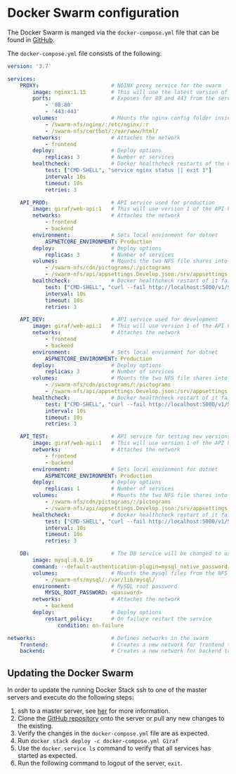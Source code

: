 # Docker Swarm configuration

The Docker Swarm is manged via the `docker-compose.yml` file that can be found in [GitHub](https://github.com/aau-giraf/giraf-production-swarm).

The `docker-compose.yml` file consists of the following:
```yaml
version: '3.7'

services:
    PROXY:                       # NGINX proxy service for the swarm
        image: nginx:1.15        # This will use the latest version of 1.15.x
        ports:                   # Exposes for 80 and 443 from the service to the swarm network(public)
            - '80:80'
            - '443:443'
        volumes:                 # Mounts the nginx config folder inside the container as read only
            - /swarm-nfs/nginx/:/etc/nginx/:r
            - /swarm-nfs/certbot/:/var/www/html/
        networks:                # Attaches the network
            - frontend
        deploy:                  # Deploy options
            replicas: 3          # Number er services
        healthcheck:             # Docker healthcheck restarts of the nginx service is not running three times in a row, service might be out for a maximum of 30 secunds
            test: ["CMD-SHELL", "service nginx status || exit 1"]
            interval: 10s
            timeout: 10s
            retries: 3

    API_PROD:                    # API service used for production
        image: giraf/web-api:1   # This will use version 1 of the API hosted on hub.docker.com
        networks:                # Attaches the network
            - frontend
            - backend
        environment:             # Sets local envionment for dotnet
            ASPNETCORE_ENVIRONMENT: Production
        deploy:                  # Deploy options
            replicas: 3          # Number of services
        volumes:                 # Mounts the two NFS file shares into the container
            - /swarm-nfs/cdn/pictograms/:/pictograms
            - /swarm-nfs/api/appsettings.Develop.json:/srv/appsettings.json
        healthcheck:             # Docker healthcheck restart of it fails three times in a row, service may be out for a maximum of 30 seconds
            test: ["CMD-SHELL", "curl --fail http://localhost:5000/v1/Status || exit 1"]
            interval: 10s
            timeout: 10s
            retries: 3

    API_DEV:                     # API service used for development
        image: giraf/web-api:1   # This will use version 1 of the API hosted on hub.docker.com
        networks:                # Attaches the network
            - frontend
            - backend
        environment:             # Sets local envionment for dotnet
            ASPNETCORE_ENVIRONMENT: Production
        deploy:                  # Deploy options
            replicas: 3          # Number of services
        volumes:                 # Mounts the two NFS file shares into the container
            - /swarm-nfs/cdn/pictograms/:/pictograms
            - /swarm-nfs/api/appsettings.Develop.json:/srv/appsettings.json
        healthcheck:             # Docker healthcheck restart of it fails three times in a row, service may be out for a maximum of 30 seconds
            test: ["CMD-SHELL", "curl --fail http://localhost:5000/v1/Status || exit 1"]
            interval: 10s
            timeout: 10s
            retries: 3

    API_TEST:                    # API service for testing new versions of the API before deploying to the other services.
        image: giraf/web-api:1   # This will use version 1 of the API hosted on hub.docker.com
        networks:                # Attaches the network
            - frontend
            - backend
        environment:             # Sets local envionment for dotnet
            ASPNETCORE_ENVIRONMENT: Production
        deploy:                  # Deploy options
            replicas: 1          # Number of services
        volumes:                 # Mounts the two NFS file shares into the container
            - /swarm-nfs/cdn/pictograms/:/pictograms
            - /swarm-nfs/api/appsettings.Develop.json:/srv/appsettings.json
        healthcheck:             # Docker healthcheck restart of it fails three times in a row, service may be out for a maximum of 30 seconds
            test: ["CMD-SHELL", "curl --fail http://localhost:5000/v1/Status || exit 1"]
            interval: 10s
            timeout: 10s
            retries: 3

    DB:                          # The DB service will be changed to use the production database later once it has been migrated. The httpd image is only for testing.
        image: mysql:8.0.19
        command: --default-authentication-plugin=mysql_native_password
        volumes:                 # Mounts the mysql files from the NFS to the container
            - /swarm-nfs/mysql/:/var/lib/mysql/
        environment:             # MySQL root password
            MYSQL_ROOT_PASSWORD: <password>
        networks:                # Attaches the network
            - backend
        deploy:                  # Deploy options
            restart_policy:      # On failure restart the service
                condition: on-failure

networks:                        # Defines networks in the swarm
    frontend:                    # Creates a new network for frontend traffic
    backend:                     # Creates a new network for backend traffic
```

## Updating the Docker Swarm

In order to update the running Docker Stack ssh to one of the master servers and execute do the following steps:

1. ssh to a master server, see [her](../ServerOwnership.md) for more information.
2. Clone the [GitHub repository](https://github.com/aau-giraf/giraf-production-swarm) onto the server or pull any new changes to the existing.
3. Verify the changes in the `docker-compose.yml` file are as expected.
4. Run `docker stack deploy -c docker-compose.yml Giraf`
5. Use the `docker service ls` command to verify that all services has started as expected.
6. Run the following command to logout of the server, `exit`.
